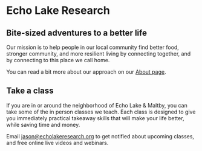 Echo Lake Research
==

## Bite-sized adventures to a better life

Our mission is to help people in our local community find better food, stronger community, and more resilient living by connecting together, and by connecting to this place we call home.

You can read a bit more about our approach on our [About page](about.html).

## Take a class

If you are in or around the neighborhood of Echo Lake & Maltby, you can take some of the in person classes we teach. Each class is designed to give you immediately practical takeaway skills that will make your life better, while saving time and money.

Email jason@echolakeresearch.org to get notified about upcoming classes, and free online live videos and webinars.

